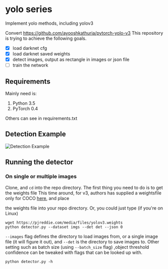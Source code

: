 # yolo series
Implement yolo methods, including yolov3

Convert https://github.com/ayooshkathuria/pytorch-yolo-v3
This repository is trying to achieve the following goals.

- [x] load darknet cfg
- [x] load darknet saved weights
- [x] detect images, output as rectangle in images or json file
- [ ] train the network

## Requirements
Mainly need is:
1. Python 3.5
3. PyTorch 0.4

Others can see in requirements.txt


## Detection Example

![Detection Example](https://pjreddie.com/media/image/Screen_Shot_2018-03-24_at_10.48.42_PM.png)
## Running the detector

### On single or multiple images

Clone, and `cd` into the repo directory. The first thing you need to do is to get the weights file
This time around, for v3, authors has supplied a weightsfile only for COCO [here](https://pjreddie.com/media/files/yolov3.weights), and place

the weights file into your repo directory. Or, you could just type (if you're on Linux)

```
wget https://pjreddie.com/media/files/yolov3.weights
python detector.py --dataset imgs --det det --json 0
```


`--images` flag defines the directory to load images from, or a single image file (it will figure it out), and `--det` is the directory
to save images to. Other setting such as batch size (using `--batch_size` flag) ,object threshold confidence can be tweaked with flags that can be looked up with.

```
python detector.py -h
```
